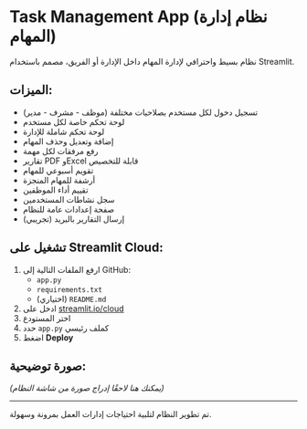 # Task Management App (نظام إدارة المهام)

نظام بسيط واحترافي لإدارة المهام داخل الإدارة أو الفريق، مصمم باستخدام Streamlit.

## الميزات:

- تسجيل دخول لكل مستخدم بصلاحيات مختلفة (موظف - مشرف - مدير)
- لوحة تحكم خاصة لكل مستخدم
- لوحة تحكم شاملة للإدارة
- إضافة وتعديل وحذف المهام
- رفع مرفقات لكل مهمة
- تقارير PDF وExcel قابلة للتخصيص
- تقويم أسبوعي للمهام
- أرشفة للمهام المنجزة
- تقييم أداء الموظفين
- سجل نشاطات المستخدمين
- صفحة إعدادات عامة للنظام
- إرسال التقارير بالبريد (تجريبي)

## تشغيل على Streamlit Cloud:

1. ارفع الملفات التالية إلى GitHub:
   - `app.py`
   - `requirements.txt`
   - (اختياري) `README.md`
2. ادخل على [streamlit.io/cloud](https://streamlit.io/cloud)
3. اختر المستودع
4. حدد `app.py` كملف رئيسي
5. اضغط **Deploy**

## صورة توضيحية:
*(يمكنك هنا لاحقًا إدراج صورة من شاشة النظام)*

---

تم تطوير النظام لتلبية احتياجات إدارات العمل بمرونة وسهولة.